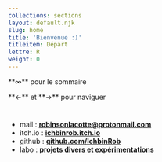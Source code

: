 ```yaml
---
collections: sections
layout: default.njk
slug: home
title: 'Bienvenue :)'
titleitem: Départ
lettre: R
weight: 0
---
```


<p class="home-indication">**&infin;** pour le sommaire</p>

<p class="home-indication" style="padding-bottom: 25px;">**&larr;** et **&rarr;** pour naviguer</p>

* <span class="icon-mail"></span> mail : <a href="mailto:robinsonlacotte@protonmail.com"><strong>robinsonlacotte@protonmail.com</strong></a>
* <span class="icon-gamepad"></span> itch.io : <a href="https://ichbinrob.itch.io" target="_blank"><strong>ichbinrob.itch.io</strong></a>
* <span class="icon-github"></span> github : <a href="https://github.com/IchbinRob" target="_blank"><strong>github.com/IchbinRob</strong></a>
* <span class="icon-beer"></span> labo : <a href="https://www.jill.beer" target="_blank"><strong>projets divers et expérimentations</strong></a>

